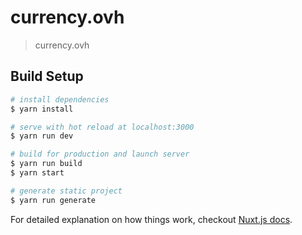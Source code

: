 # currency.ovh

> currency.ovh

## Build Setup

``` bash
# install dependencies
$ yarn install

# serve with hot reload at localhost:3000
$ yarn run dev

# build for production and launch server
$ yarn run build
$ yarn start

# generate static project
$ yarn run generate
```

For detailed explanation on how things work, checkout [Nuxt.js docs](https://nuxtjs.org).
